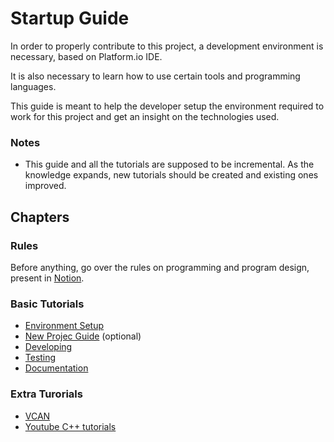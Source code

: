 # Startup Guide 

In order to properly contribute to this project, a development environment is necessary, based on Platform.io IDE.

It is also necessary to learn how to use certain tools and programming languages.

This guide is meant to help the developer setup the environment required to work for this project and get an insight on the technologies used.

### Notes

- This guide and all the tutorials are supposed to be incremental. As the knowledge expands, new tutorials should be created and existing ones improved.

## Chapters

### Rules

Before anything, go over the rules on programming and program design, present in [Notion](https://www.notion.so/FS-FEUP-HUB-6873ab8de3b44fad990d264023fbce8b?pvs=4).

### Basic Tutorials

- [Environment Setup](./environment-setup.md)
- [New Projec Guide](./new-project-guide.md) (optional)
- [Developing](./developing.md)
- [Testing](./testing.md)
- [Documentation](./documentation.md)


### Extra Turorials 

- [VCAN](./vcan.md)
- [Youtube C++ tutorials](https://www.youtube.com/watch?v=18c3MTX0PK0&list=PLlrATfBNZ98dudnM48yfGUldqGD0S4FFb)
